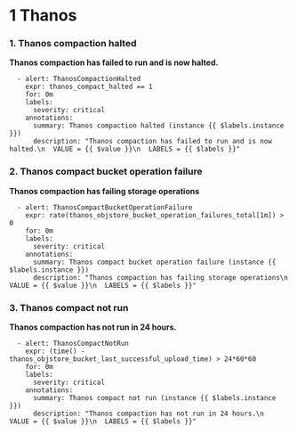 # 1 Thanos

### **1. Thanos compaction halted**

**Thanos compaction has failed to run and is now halted.**

```
  - alert: ThanosCompactionHalted
    expr: thanos_compact_halted == 1
    for: 0m
    labels:
      severity: critical
    annotations:
      summary: Thanos compaction halted (instance {{ $labels.instance }})
      description: "Thanos compaction has failed to run and is now halted.\n  VALUE = {{ $value }}\n  LABELS = {{ $labels }}"
```


### **2. Thanos compact bucket operation failure**

**Thanos compaction has failing storage operations**


```
  - alert: ThanosCompactBucketOperationFailure
    expr: rate(thanos_objstore_bucket_operation_failures_total[1m]) > 0
    for: 0m
    labels:
      severity: critical
    annotations:
      summary: Thanos compact bucket operation failure (instance {{ $labels.instance }})
      description: "Thanos compaction has failing storage operations\n  VALUE = {{ $value }}\n  LABELS = {{ $labels }}"
```

### **3. Thanos compact not run**

**Thanos compaction has not run in 24 hours.**

```
  - alert: ThanosCompactNotRun
    expr: (time() - thanos_objstore_bucket_last_successful_upload_time) > 24*60*60
    for: 0m
    labels:
      severity: critical
    annotations:
      summary: Thanos compact not run (instance {{ $labels.instance }})
      description: "Thanos compaction has not run in 24 hours.\n  VALUE = {{ $value }}\n  LABELS = {{ $labels }}"
```